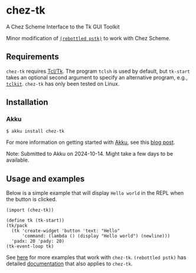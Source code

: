 # chez-tk

A Chez Scheme Interface to the Tk GUI Toolkit

Minor modification of [`(rebottled pstk)`](https://akkuscm.org/packages/(rebottled%20pstk)/) to work with Chez Scheme. 

## Requirements

`chez-tk` requires [Tcl/Tk](https://www.tcl.tk/software/tcltk/). The program `tclsh` is used by default, but `tk-start` takes an optional second argument to specify an alternative program, e.g., [`tclkit`](https://code.google.com/archive/p/tclkit/). `chez-tk` has only been tested on Linux.

## Installation

### Akku

```
$ akku install chez-tk
```

For more information on getting started with [Akku](https://akkuscm.org/), see this [blog post](https://www.travishinkelman.com/getting-started-with-akku-package-manager-for-scheme/).

Note: Submitted to Akku on 2024-10-14. Might take a few days to be available.

## Usage and examples

Below is a simple example that will display `Hello world` in the REPL when the button is clicked.

```
(import (chez-tk))

(define tk (tk-start))
(tk/pack
  (tk 'create-widget 'button 'text: "Hello"
      'command: (lambda () (display "Hello world") (newline)))
  'padx: 20 'pady: 20)
(tk-event-loop tk)
```

See [here](https://github.com/hinkelman/chez-tk/tree/main/examples) for more examples that work with `chez-tk`. `(rebottled pstk)` has detailed [documentation](http://snow-fort.org/s/peterlane.info/peter/rebottled/pstk/1.7.0/index.html) that also applies to `chez-tk`. 

